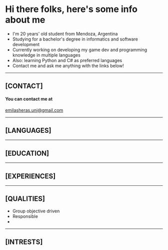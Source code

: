 #  Hi there folks, here's some info about me

-  I'm 20 years' old student from Mendoza, Argentina
-  Studying for a bachelor's degree in informatics and software development
-  Currently working on developing my game dev and programming knowledge in multiple languages
-  Also: learning Python and C# as preferred languages
-  Contact me and ask me anything with the links below!

___

##  [CONTACT]
#### You can contact me at
emilasheras.uni@gmail.com

___

##  [LANGUAGES]

___

##  [EDUCATION]

___

##  [EXPERIENCES]

___

##  [QUALITIES]

-  Group objective driven
-  Responsible
-  

___

##  [INTRESTS]